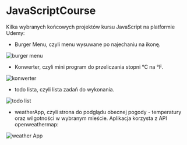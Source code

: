 # JavaScriptCourse
Kilka wybranych końcowych projektów kursu JavaScript na platformie Udemy:
 - Burger Menu, czyli menu wysuwane po najechaniu na ikonę.

![burger menu](https://github.com/martakrupinska/JavaScript-Course/assets/143219822/4807bf33-dedf-41d5-8329-0c6a46cc6998)
 
 - Konwerter, czyli mini program do przeliczania stopni °C na °F.

![konwerter](https://github.com/martakrupinska/JavaScript-Course/assets/143219822/78209ad2-7a5f-4943-ae0c-94f1abbefdfe)
 
 - todo lista, czyli lista zadań do wykonania.

![todo list](https://github.com/martakrupinska/JavaScript-Course/assets/143219822/41c515ab-c740-4fe2-b54b-29acd84a8190)

 - weatherApp, czyli strona do podglądu obecnej pogody - temperatury oraz wilgotności w wybranym mieście. Aplikacja korzysta z API openweathermap:

![weather App](https://github.com/martakrupinska/JavaScript-Course/assets/143219822/1f8ba513-3ced-454c-b069-a269bf8e88e6)


